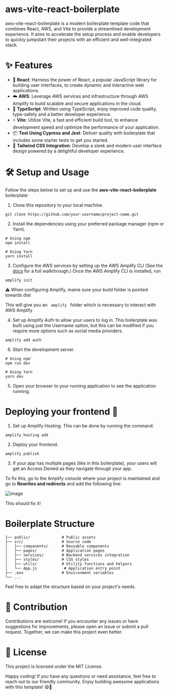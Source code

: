 # aws-vite-react-boilerplate

aws-vite-react-boilerplate is a modern boilerplate template code that combines React, AWS, and Vite to provide a streamlined development experience. It aims to accelerate the setup process and enable developers to quickly jumpstart their projects with an efficient and well-integrated stack.

# ✨ Features
- 🚀 **React**: Harness the power of React, a popular JavaScript library for building user interfaces, to create dynamic and interactive web applications.
- ☁️ **AWS**: Leverage AWS services and infrastructure through AWS Amplify to build scalable and secure applications in the cloud.
- 💪 **TypeScript**: Written using TypeScript, enjoy improved code quality, type-safety and a better developer experience.
- ⚡️ **Vite**: Utilize Vite, a fast and efficient build tool, to enhance development speed and optimize the performance of your application.
- 📦 **Test Using Cypress and Jest**: Deliver quality with boilerplate that includes some starter tests to get you started.
- 🎨 **Tailwind CSS Integration**: Develop a sleek and modern user interface design powered by a delightful developer experience.


# 🛠️ Setup and Usage

Follow the steps below to set up and use the **aws-vite-react-boilerplate** boilerplate:

1. Clone this repository to your local machine.

```shell
git clone https://github.com/your-username/project-name.git
```

2. Install the dependencies using your preferred package manager (npm or Yarn).

```shell
# Using npm
npm install

# Using Yarn
yarn install
```

3. Configure the AWS services by setting up the AWS Amplify CLI (See the [docs](https://docs.amplify.aws/cli/) for a full walkthrough.) Once the AWS Amplify CLI is installed, run

```shell
amplify init
```

⚠️ When configuring Amplify, mame sure your build folder is pointed towards dist

This will give you an <code> amplify </code> folder which is necessary to interact with AWS Amplify 

4. Set up Amplify Auth to allow your users to log in. This boilerplate was built using just the Username option, but this can be modified if you require more options such as social media providers.

```shell
amplify add auth
```

6. Start the development server.

```shell
# Using npm`
npm run dev

# Using Yarn
yarn dev
```

5. Open your browser to your running application to see the application running.

# Deploying your frontend 🚢

1. Set up Amplify Hosting. This can be done by running the command:

```shell
amplify hosting add
```

2. Deploy your frontend. 

```shell
amplify publish
```

3. If your app has multiple pages (like in this boilerplate), your users will get an Access Denied as they navigate through your app.

To fix this, go to the Amplify console where your project is maintained and go to **Rewrites and redirects** and add the following line: 

![image](https://github.com/vikadilly/aws-vite-react-boilerplate/assets/24465934/cbe7e8c5-0216-401b-89fb-3b8c1e605e80)

This should fix it! 

# Boilerplate Structure

```shell
├── public/              # Public assets
├── src/                 # Source code
│   ├── components/      # Reusable components
│   ├── pages/           # Application pages
│   ├── services/        # Backend services integration
│   ├── styles/          # CSS styles
│   ├── utils/           # Utility functions and helpers
│   └── App.js            # Application entry point
├── .env                 # Environment variables
└── ...

```

Feel free to adapt the structure based on your project's needs.

# 🤝 Contribution
Contributions are welcome! If you encounter any issues or have suggestions for improvements, please open an issue or submit a pull request. Together, we can make this project even better.

# 📝 License
This project is licensed under the MIT License.

Happy coding! If you have any questions or need assistance, feel free to reach out to our friendly community. Enjoy building awesome applications with this template! 😄🚀

